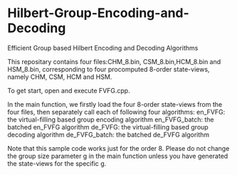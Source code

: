 # Hilbert-Group-Encoding-and-Decoding
Efficient Group based Hilbert Encoding and Decoding Algorithms

This repositary contains four files:CHM_8.bin, CSM_8.bin,HCM_8.bin and HSM_8.bin, corresponding to four procomputed 8-order state-views, namely CHM, CSM, HCM and HSM. 
 
To get start, open and execute FVFG.cpp. 

In the main function, we firstly load the four 8-order state-views from the four files, then separately call each of following four algorithms:
en_FVFG: the virtual-filling based group encoding algorithm
en_FVFG_batch: the batched en_FVFG algorithm
de_FVFG: the virtual-filling based group decoding algorithm
de_FVFG_batch: the batched de_FVFG algorithm

Note that this sample code works just for the order 8. Please do not change the group size parameter g in the main function unless you have generated the state-views for the specific g.
